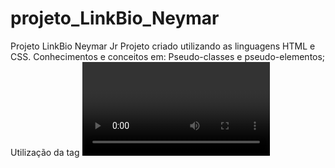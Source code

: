 # projeto_LinkBio_Neymar
Projeto LinkBio Neymar Jr
Projeto criado utilizando as linguagens HTML e CSS. Conhecimentos e conceitos em:
Pseudo-classes e pseudo-elementos;
Utilização da tag <video>.
